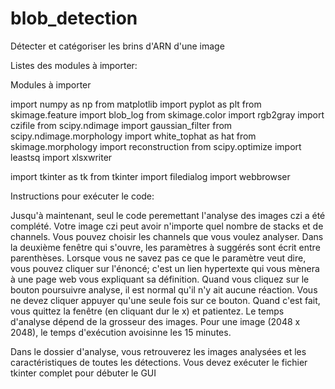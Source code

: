 # blob_detection
Détecter et catégoriser les brins d'ARN d'une image

Listes des modules à importer:

Modules à importer

import numpy as np
from matplotlib import pyplot as plt
from skimage.feature import blob_log
from skimage.color import rgb2gray
import czifile
from scipy.ndimage import gaussian_filter
from scipy.ndimage.morphology import white_tophat as hat
from skimage.morphology import reconstruction
from scipy.optimize import leastsq
import xlsxwriter

import tkinter as tk
from tkinter import filedialog
import webbrowser

Instructions pour exécuter le code:

Jusqu'à maintenant, seul le code peremettant l'analyse des images czi a été complété.
Votre image czi peut avoir n'importe quel nombre de stacks et de channels.
Vous pouvez choisir les channels que vous voulez analyser.
Dans la deuxième fenêtre qui s'ouvre, les paramètres à suggérés sont écrit entre parenthèses.
Lorsque vous ne savez pas ce que le paramètre veut dire, vous pouvez cliquer sur l'énoncé; c'est un
lien hypertexte qui vous mènera à une page web vous expliquant sa définition.
Quand vous cliquez sur le bouton poursuivre analyse, il est normal qu'il n'y ait aucune réaction.
Vous ne devez cliquer appuyer qu'une seule fois sur ce bouton. Quand c'est fait, vous quittez la fenêtre
(en cliquant dur le x) et patientez. Le temps d'analyse dépend de la grosseur des images. Pour une image (2048 x 2048),
le temps d'exécution avoisinne les 15 minutes.

Dans le dossier d'analyse, vous retrouverez les images analysées et les caractéristiques de toutes les détections.
Vous devez exécuter le fichier tkinter complet pour débuter le GUI
